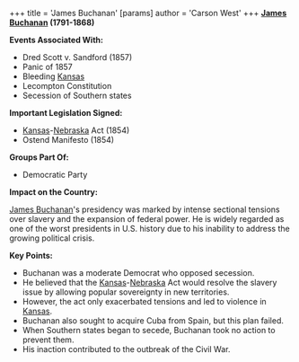 +++
 title = 'James Buchanan'
[params]
	author = 'Carson West'
+++
**[James Buchanan](./../james-buchanan/) (1791-1868)**

**Events Associated With:**

* Dred Scott v. Sandford (1857)
* Panic of 1857
* Bleeding [Kansas](./../kansas/)
* Lecompton Constitution
* Secession of Southern states

**Important Legislation Signed:**

* [Kansas](./../kansas/)-[Nebraska](./../nebraska/) Act (1854)
* Ostend Manifesto (1854)

**Groups Part Of:**

* Democratic Party

**Impact on the Country:**

[James Buchanan](./../james-buchanan/)'s presidency was marked by intense sectional tensions over slavery and the expansion of federal power. He is widely regarded as one of the worst presidents in U.S. history due to his inability to address the growing political crisis.

**Key Points:**

* Buchanan was a moderate Democrat who opposed secession.
* He believed that the [Kansas](./../kansas/)-[Nebraska](./../nebraska/) Act would resolve the slavery issue by allowing popular sovereignty in new territories.
* However, the act only exacerbated tensions and led to violence in [Kansas](./../kansas/).
* Buchanan also sought to acquire Cuba from Spain, but this plan failed.
* When Southern states began to secede, Buchanan took no action to prevent them.
* His inaction contributed to the outbreak of the Civil War.